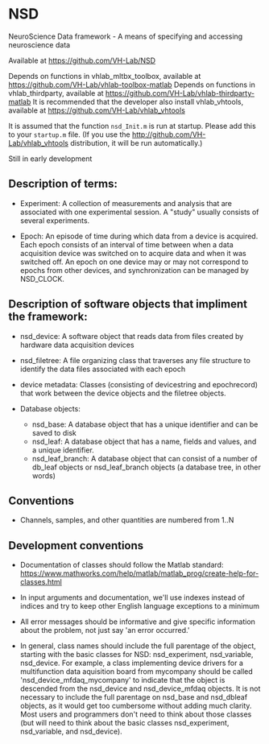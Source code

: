 # NSD
NeuroScience Data framework - A means of specifying and accessing neuroscience data

Available at https://github.com/VH-Lab/NSD

Depends on functions in vhlab_mltbx_toolbox, available at https://github.com/VH-Lab/vhlab-toolbox-matlab
Depends on functions in vhlab_thirdparty, available at https://github.com/VH-Lab/vhlab-thirdparty-matlab
It is recommended that the developer also install vhlab_vhtools, available at https://github.com/VH-Lab/vhlab_vhtools

It is assumed that the function `nsd_Init.m` is run at startup. Please add this to your `startup.m` file. (If you use the http://github.com/VH-Lab/vhlab_vhtools distribution, it will be run automatically.)



Still in early development

## Description of terms:

- Experiment: A collection of measurements and analysis that are associated with one experimental session. A "study" usually consists of several experiments.

- Epoch: An episode of time during which data from a device is acquired. Each epoch consists of an interval of time between when a data acquisition device was switched on to acquire data and when it was switched off. An epoch on one device may or may not correspond to epochs from other devices, and synchronization can be managed by NSD_CLOCK.

## Description of software objects that impliment the framework:

- nsd_device: A software object that reads data from files created by hardware data acquisition devices

- nsd_filetree: A file organizing class that traverses any file structure to identify the data files associated with each epoch

- device metadata: Classes (consisting of devicestring and epochrecord) that work between the device objects and the filetree objects.

- Database objects:
   - nsd_base: A database object that has a unique identifier and can be saved to disk
   - nsd_leaf: A database object that has a name, fields and values, and a unique identifier.
   - nsd_leaf_branch: A database object that can consist of a number of db_leaf objects or nsd_leaf_branch objects (a database tree, in other words)

## Conventions

- Channels, samples, and other quantities are numbered from 1..N

## Development conventions

- Documentation of classes should follow the Matlab standard: https://www.mathworks.com/help/matlab/matlab_prog/create-help-for-classes.html

- In input arguments and documentation, we'll use indexes instead of indices and try to keep other English language exceptions to a minimum

- All error messages should be informative and give specific information about the problem, not just say 'an error occurred.'

- In general, class names should include the full parentage of the object, starting with the basic classes for NSD: nsd_experiment, nsd_variable, nsd_device. For example, a class implementing device drivers for a multifunction data aquisition board from mycompany should be called 'nsd_device_mfdaq_mycompany' to indicate that the object is descended from the nsd_device and nsd_device_mfdaq objects. It is not necessary to include the full parentage on nsd_base and nsd_dbleaf objects, as it would get too cumbersome without adding much clarity. Most users and programmers don't need to think about those classes (but will need to think about the basic classes nsd_experiment, nsd_variable, and nsd_device).

